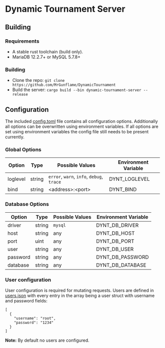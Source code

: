 # Dynamic Tournament Server

## Building

### Requirements

- A stable rust toolchain (build only).
- MariaDB 12.2.7+ or MySQL 5.7.8+

### Building

- Clone the repo: `git clone https://github.com/MrGunflame/DynamicTournament`
- Build the server: `cargo build --bin dynamic-tournament-server --release`

## Configuration

The included [config.toml](https://github.com/MrGunflame/DynamicTournament/blob/master/dynamic-tournament-server/config.toml) file contains all
configuration options. Additionally all options can be overwritten using environment variables. If all options are set using environment variables the
config file still needs to be present currently.

### Global Options

| Option   | Type   | Possible Values                           | Environment Variable |
| -------- | ------ | ----------------------------------------- | -------------------- |
| loglevel | string | `error`, `warn`, `info`, `debug`, `trace` | DYNT_LOGLEVEL        |
| bind     | string | \<address\>:\<port\>                      | DYNT_BIND            |
  
### Database Options

| Option   | Type   | Possible Values | Environment Variable |
| -------- | ------ | --------------- | -------------------- |
| driver   | string | `mysql`         | DYNT_DB_DRIVER       |
| host     | string | any             | DYNT_DB_HOST         |
| port     | uint   | any             | DYNT_DB_PORT         |
| user     | string | any             | DYNT_DB_USER         |
| password | string | any             | DYNT_DB_PASSWORD     |
| database | string | any             | DYNT_DB_DATABASE     |

### User configuration

User configuration is required for mutating requests. Users are defined in [users.json](https://github.com/MrGunflame/DynamicTournament/blob/master/dynamic-tournament-server/users.json)
with every entry in the array being a user struct with username and password fields:

```
[
  {
    "username": "root",
    "password": "1234"
  }
]
```

**Note:** By default no users are configured.
